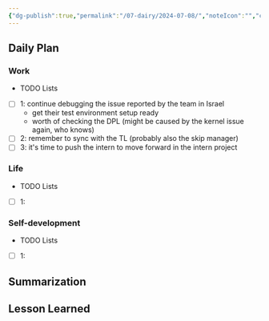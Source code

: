 ```yaml
---
{"dg-publish":true,"permalink":"/07-dairy/2024-07-08/","noteIcon":"","created":"2024-07-08T04:33:35.407+02:00","updated":"2024-07-08T05:00:02.625+02:00"}
---
```


## Daily Plan 
### Work
- TODO Lists
- [ ] 1: continue debugging the issue reported by the team in Israel 
	- get their test environment setup ready
	- worth of checking the DPL (might be caused by the kernel issue again, who knows)
- [ ] 2: remember to sync with the TL (probably also the skip manager)
- [ ] 3: it's time to push the intern to move forward in the intern project
### Life
- TODO Lists
- [ ] 1:
### Self-development
- TODO Lists
- [ ] 1:
## Summarization

## Lesson Learned
